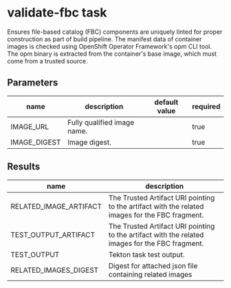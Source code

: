 # validate-fbc task

Ensures file-based catalog (FBC) components are uniquely linted for proper construction as part of build pipeline. The manifest data of container images is checked using OpenShift Operator Framework's opm CLI tool. The opm binary is extracted from the container's base image, which must come from a trusted source.

## Parameters
|name|description|default value|required|
|---|---|---|---|
|IMAGE_URL|Fully qualified image name.||true|
|IMAGE_DIGEST|Image digest.||true|

## Results
|name|description|
|---|---|
|RELATED_IMAGE_ARTIFACT|The Trusted Artifact URI pointing to the artifact with the related images for the FBC fragment.|
|TEST_OUTPUT_ARTIFACT|The Trusted Artifact URI pointing to the artifact with the related images for the FBC fragment.|
|TEST_OUTPUT|Tekton task test output.|
|RELATED_IMAGES_DIGEST|Digest for attached json file containing related images|

